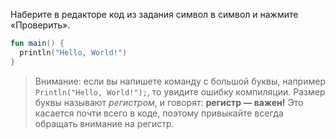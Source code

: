 Наберите в редакторе код из задания символ в символ и нажмите «Проверить».

```kotlin
fun main() {
  println("Hello, World!")
}
```

  > Внимание: если вы напишете команду с большой буквы, например `Println("Hello, World!");`, то увидите ошибку компиляции. Размер буквы называют *регистром*, и говорят: **регистр — важен!** Это касается почти всего в коде, поэтому привыкайте всегда обращать внимание на регистр.
